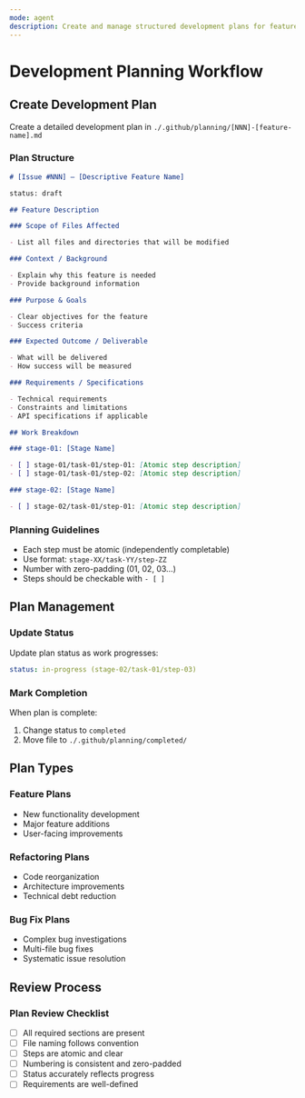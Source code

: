 ```yaml
---
mode: agent
description: Create and manage structured development plans for features and tasks
---
```


# Development Planning Workflow

## Create Development Plan

Create a detailed development plan in `./.github/planning/[NNN]-[feature-name].md`

### Plan Structure

```markdown
# [Issue #NNN] – [Descriptive Feature Name]

status: draft

## Feature Description

### Scope of Files Affected

- List all files and directories that will be modified

### Context / Background

- Explain why this feature is needed
- Provide background information

### Purpose & Goals

- Clear objectives for the feature
- Success criteria

### Expected Outcome / Deliverable

- What will be delivered
- How success will be measured

### Requirements / Specifications

- Technical requirements
- Constraints and limitations
- API specifications if applicable

## Work Breakdown

### stage-01: [Stage Name]

- [ ] stage-01/task-01/step-01: [Atomic step description]
- [ ] stage-01/task-01/step-02: [Atomic step description]

### stage-02: [Stage Name]

- [ ] stage-02/task-01/step-01: [Atomic step description]
```

### Planning Guidelines

- Each step must be atomic (independently completable)
- Use format: `stage-XX/task-YY/step-ZZ`
- Number with zero-padding (01, 02, 03...)
- Steps should be checkable with `- [ ]`

## Plan Management

### Update Status

Update plan status as work progresses:

```yaml
status: in-progress (stage-02/task-01/step-03)
```

### Mark Completion

When plan is complete:

1. Change status to `completed`
2. Move file to `./.github/planning/completed/`

## Plan Types

### Feature Plans

- New functionality development
- Major feature additions
- User-facing improvements

### Refactoring Plans

- Code reorganization
- Architecture improvements
- Technical debt reduction

### Bug Fix Plans

- Complex bug investigations
- Multi-file bug fixes
- Systematic issue resolution

## Review Process

### Plan Review Checklist

- [ ] All required sections are present
- [ ] File naming follows convention
- [ ] Steps are atomic and clear
- [ ] Numbering is consistent and zero-padded
- [ ] Status accurately reflects progress
- [ ] Requirements are well-defined

